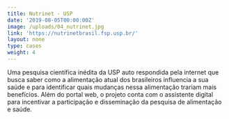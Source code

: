 ```yaml
---
title: Nutrinet - USP
date: '2019-08-05T00:00:00Z'
image: /uploads/04_nutrinet.jpg
link: 'https://nutrinetbrasil.fsp.usp.br/'
layout: none
type: cases
weight: 4
---
```

Uma pesquisa científica inédita da USP auto respondida pela internet que busca saber como a alimentação atual dos brasileiros influencia a sua saúde e para identificar quais mudanças nessa alimentação trariam mais benefícios. Além do portal web, o projeto conta com o assistente digital para incentivar a participação e disseminação da pesquisa de alimentação e saúde.
